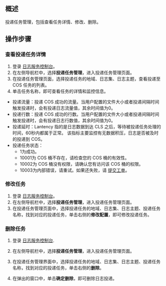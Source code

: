 ## 概述

投递任务管理，包括查看任务详情、修改、删除。

## 操作步骤

### 查看投递任务详情

1. 登录 [日志服务控制台](https://console.cloud.tencent.com/cls)。
2. 在左侧导航栏中，选择**投递任务管理**，进入投递任务管理页面。
3. 在投递任务管理页面，选择投递任务的地域、日志集、日志主题，查看投递至 COS 任务的列表。
4. 单击任务名称，即可查看任务的详情和监控信息。

 - 投递流量：投递 COS 成功的流量。当用户配置的文件大小或者投递间隔时间触发投递时，会有投递日志流量值，其余时间值为0。
 - 投递行数：投递 COS 成功的行数。当用户配置的文件大小或者投递间隔时间触发投递时，会有投递日志行数值，其余时间值为0。
 - 投递延时：Lantency 指的是日志数据到达 CLS 之后，等待被投递任务处理的时间，60秒内都属于正常。 该指标主要监控有无数据积压，日志是否被及时的投递到 COS。 
 - 投递任务状态：
    - 1为成功。
    - 10001为 COS 桶不存在，请检查您的 COS 桶的有效性。
    - 10002为 COS 桶没有权限，请确认您有访问该 COS 桶的权限。
    - 10003为内部错误，请重试。如果还失败，请 [提交工单](https://console.cloud.tencent.com/workorder/category)。  

### 修改任务

1. 登录 [日志服务控制台](https://console.cloud.tencent.com/cls)。
2. 在左侧导航栏中，选择**投递任务管理**，进入投递任务管理页面。
3. 在投递任务管理页面中，选择投递任务的地域、日志集、日志主题、投递任务名称，找到对应的投递任务，单击右侧的**修改配置**，即可修改投递任务。


### 删除任务

1. 登录 [日志服务控制台](https://console.cloud.tencent.com/cls).
2. 在左侧导航栏中，选择**投递任务管理**，进入投递任务管理页面。
3. 在投递任务管理界面中，选择投递任务的地域、日志集、日志主题、投递任务名称，找到对应的投递任务，单击右侧的**删除**。

4. 在弹出的窗口中，单击**确定删除**，即可删除日志投递。
